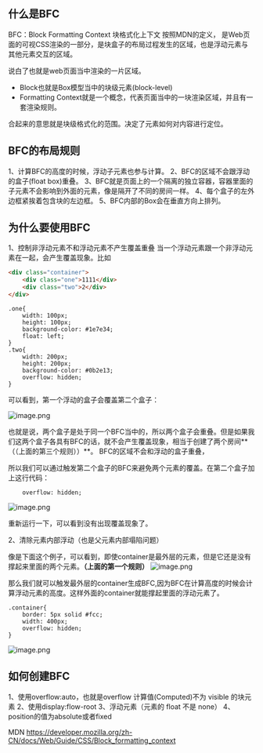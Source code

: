 ## 什么是BFC 
BFC：Block Formatting Context 块格式化上下文
按照MDN的定义， 是Web页面的可视CSS渲染的一部分，是块盒子的布局过程发生的区域，也是浮动元素与其他元素交互的区域。

说白了也就是web页面当中渲染的一片区域。

- Block也就是Box模型当中的块级元素(block-level)
- Formatting Context就是一个概念，代表页面当中的一块渲染区域，并且有一套渲染规则。

合起来的意思就是块级格式化的范围。决定了元素如何对内容进行定位。

## BFC的布局规则
1、计算BFC的高度的时候，浮动子元素也参与计算。
2、BFC的区域不会跟浮动的盒子(float box)重叠。
3、BFC就是页面上的一个隔离的独立容器，容器里面的子元素不会影响到外面的元素，像是隔开了不同的房间一样。
4、每个盒子的左外边框紧挨着包含块的左边框。
5、BFC内部的Box会在垂直方向上排列。

## 为什么要使用BFC
1、控制非浮动元素不和浮动元素不产生覆盖重叠
当一个浮动元素跟一个非浮动元素在一起，会产生覆盖现象。比如
```html
<div class="container">
    <div class="one">1111</div>
    <div class="two">2</div>
</div>
```
```
.one{
    width: 100px;
    height: 100px;
    background-color: #1e7e34;
    float: left;
}
.two{
    width: 200px;
    height: 200px;
    background-color: #0b2e13;
    overflow: hidden;
}
```
可以看到，第一个浮动的盒子会覆盖第二个盒子：

![image.png](https://p9-juejin.byteimg.com/tos-cn-i-k3u1fbpfcp/4c19b593459f49dc8ea496a9cfff7886~tplv-k3u1fbpfcp-watermark.image)

也就是说，两个盒子是处于同一个BFC当中的，所以两个盒子会重叠。但是如果我们这两个盒子各具有BFC的话，就不会产生覆盖现象，相当于创建了两个房间**（（上面的第三个规则））**。
BFC的区域不会和浮动的盒子重叠，

所以我们可以通过触发第二个盒子的BFC来避免两个元素的覆盖。在第二个盒子加上这行代码：
```
    overflow: hidden;
```
![image.png](https://p9-juejin.byteimg.com/tos-cn-i-k3u1fbpfcp/4b3f1e8ff79943bda17336e3b8d6c1dd~tplv-k3u1fbpfcp-watermark.image)

重新运行一下，可以看到没有出现覆盖现象了。

2、清除元素内部浮动（也是父元素内部塌陷问题）

像是下面这个例子，可以看到，即使container是最外层的元素，但是它还是没有撑起来里面的两个元素。**（上面的第一个规则）**
![image.png](https://p6-juejin.byteimg.com/tos-cn-i-k3u1fbpfcp/839646df1699484bb52a6310eb7a693e~tplv-k3u1fbpfcp-watermark.image)

那么我们就可以触发最外层的container生成BFC,因为BFC在计算高度的时候会计算浮动元素的高度。这样外面的container就能撑起里面的浮动元素了。
```
.container{
    border: 5px solid #fcc;
    width: 400px;
    overflow: hidden;
}
```

![image.png](https://p1-juejin.byteimg.com/tos-cn-i-k3u1fbpfcp/a3078e792f21412d8d3afe8c2952282f~tplv-k3u1fbpfcp-watermark.image)



## 如何创建BFC
1、使用overflow:auto，也就是overflow 计算值(Computed)不为 visible 的块元素
2、使用display:flow-root
3、浮动元素（元素的 float 不是 none）
4、position的值为absolute或者fixed



MDN https://developer.mozilla.org/zh-CN/docs/Web/Guide/CSS/Block_formatting_context
